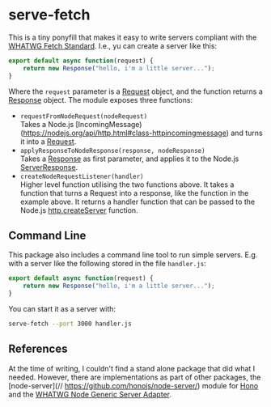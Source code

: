 # serve-fetch

This is a tiny ponyfill that makes it easy to write servers compliant with the [WHATWG Fetch Standard](https://fetch.spec.whatwg.org/). I.e., yu can create a server like this:

```js
export default async function(request) {
    return new Response("hello, i'm a little server...");
}
```

Where the `request` parameter is a [Request](https://developer.mozilla.org/en-US/docs/Web/API/Request) object, and the function returns a [Response](https://developer.mozilla.org/en-US/docs/Web/API/Response) object. The module exposes three functions:

- `requestFromNodeRequest(nodeRequest)`<br/>Takes a Node.js [IncomingMessage)(https://nodejs.org/api/http.html#class-httpincomingmessage) and turns it into a [Request](https://developer.mozilla.org/en-US/docs/Web/API/Request).
- `applyResponseToNodeResponse(response, nodeResponse)`<br/>Takes a [Response](https://developer.mozilla.org/en-US/docs/Web/API/Response) as first parameter, and applies it to the Node.js [ServerResponse](https://nodejs.org/api/http.html#class-httpserverresponse).
- `createNodeRequestListener(handler)`<br/>Higher level function utilising the two functions above. It takes a function that turns a Request into a response, like the function in the example above. It returns a handler function that can be passed to the Node.js [http.createServer](https://nodejs.org/api/http.html#httpcreateserveroptions-requestlistener) function.

## Command Line
This package also includes a command line tool to run simple servers. E.g. with a server like the following stored in the file `handler.js`:

```js
export default async function(request) {
    return new Response("hello, i'm a little server...");
}
```

You can start it as a server with:
```bash
serve-fetch --port 3000 handler.js
```

## References

At the time of writing, I couldn't find a stand alone package that did what I needed. However, there are implementations as part of other packages, the [node-server](// https://github.com/honojs/node-server/) module for [Hono](https://hono.dev/) and the [WHATWG Node Generic Server Adapter](https://github.com/ardatan/whatwg-node/tree/master/packages/server). 
